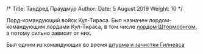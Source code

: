 /*
Title: Тандред Праудмур
Author:
Date: 5 August 2019
Weight: 10
*/

Лорд-командующий войск Кул-Тираса. Был назначен лордом-командующим лордами Кул-Тираса, в том числе [лордом Штормсонгом](/wowrp/characters/lord-stormsong), а потому сильно зависит от них.

Был одним из командующих во время [штурма и зачистки Гилнеаса](/events/gilneas-assault)